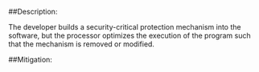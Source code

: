 ##Description:

The developer builds a security-critical protection mechanism into the software, but the processor optimizes the execution of the program such that the mechanism is removed or modified.



##Mitigation:

